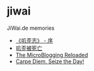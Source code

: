 # jiwai
JiWai.de memories

* [《叽歪志》 - 序](http://blog.zixia.net/2010/04/blog-post.html?m=0)
* [叽歪被死亡](http://blog.zixia.net/2001/04/blog-post.html?m=0)
* [The MicroBlogging Reloaded](http://blog.zixia.net/2010/09/microblogging-reloaded.html?m=0)
* [Carpe Diem, Seize the Day!](http://blog.zixia.net/2010/07/carpe-diem-seize-day.html?m=0)
